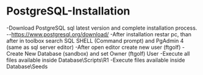 # PostgreSQL-Installation

-Download PostgreSQL sql latest version and complete installation process.  --https://www.postgresql.org/download/
-After installation restar pc, than after in toolbox search SQL SHELL (Command prompt) and  PgAdmin 4 (same as sql server editor)
-After open editor create new user (ftgolf)
-Create New Database (sandbox) and set Owner (ftgolf) User
-Execute all files available inside Database\Scripts\R1
-Execute files available inside Database\Seeds


